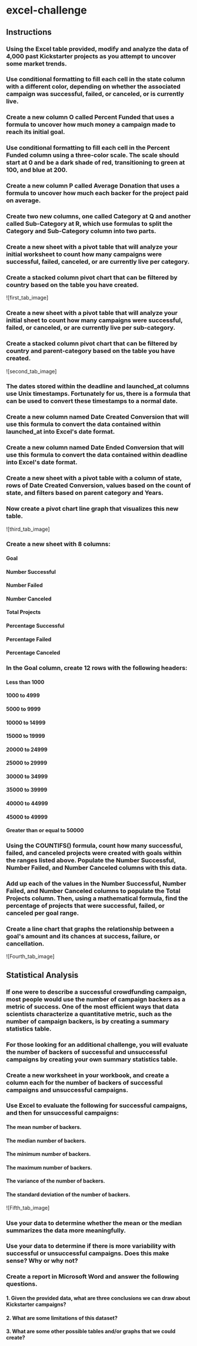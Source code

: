 # excel-challenge
## Instructions
### Using the Excel table provided, modify and analyze the data of 4,000 past Kickstarter projects as you attempt to uncover some market trends.

### Use conditional formatting to fill each cell in the state column with a different color, depending on whether the associated campaign was successful, failed, or canceled, or is currently live.

### Create a new column O called Percent Funded that uses a formula to uncover how much money a campaign made to reach its initial goal.

### Use conditional formatting to fill each cell in the Percent Funded column using a three-color scale. The scale should start at 0 and be a dark shade of red, transitioning to green at 100, and blue at 200.

### Create a new column P called Average Donation that uses a formula to uncover how much each backer for the project paid on average.

### Create two new columns, one called Category at Q and another called Sub-Category at R, which use formulas to split the Category and Sub-Category column into two parts.

### Create a new sheet with a pivot table that will analyze your initial worksheet to count how many campaigns were successful, failed, canceled, or are currently live per category.

### Create a stacked column pivot chart that can be filtered by country based on the table you have created.

![first_tab_image]

### Create a new sheet with a pivot table that will analyze your initial sheet to count how many campaigns were successful, failed, or canceled, or are currently live per sub-category.


### Create a stacked column pivot chart that can be filtered by country and parent-category based on the table you have created.

![second_tab_image]

### The dates stored within the deadline and launched_at columns use Unix timestamps. Fortunately for us, there is a formula that can be used to convert these timestamps to a normal date.

### Create a new column named Date Created Conversion that will use this formula to convert the data contained within launched_at into Excel's date format.

### Create a new column named Date Ended Conversion that will use this formula to convert the data contained within deadline into Excel's date format.

### Create a new sheet with a pivot table with a column of state, rows of Date Created Conversion, values based on the count of state, and filters based on parent category and Years.

### Now create a pivot chart line graph that visualizes this new table.

![third_tab_image]

### Create a new sheet with 8 columns:
#### Goal
#### Number Successful
#### Number Failed
#### Number Canceled
#### Total Projects
#### Percentage Successful
#### Percentage Failed
#### Percentage Canceled

### In the Goal column, create 12 rows with the following headers:
#### Less than 1000
#### 1000 to 4999
#### 5000 to 9999
#### 10000 to 14999
#### 15000 to 19999
#### 20000 to 24999
#### 25000 to 29999
#### 30000 to 34999
#### 35000 to 39999
#### 40000 to 44999
#### 45000 to 49999
#### Greater than or equal to 50000

### Using the COUNTIFS() formula, count how many successful, failed, and canceled projects were created with goals within the ranges listed above. Populate the Number Successful, Number Failed, and Number Canceled columns with this data.

### Add up each of the values in the Number Successful, Number Failed, and Number Canceled columns to populate the Total Projects column. Then, using a mathematical formula, find the percentage of projects that were successful, failed, or canceled per goal range.

### Create a line chart that graphs the relationship between a goal's amount and its chances at success, failure, or cancellation.

![Fourth_tab_image]

## Statistical Analysis
### If one were to describe a successful crowdfunding campaign, most people would use the number of campaign backers as a metric of success. One of the most efficient ways that data scientists characterize a quantitative metric, such as the number of campaign backers, is by creating a summary statistics table.

### For those looking for an additional challenge, you will evaluate the number of backers of successful and unsuccessful campaigns by creating your own summary statistics table.

### Create a new worksheet in your workbook, and create a column each for the number of backers of successful campaigns and unsuccessful campaigns.

### Use Excel to evaluate the following for successful campaigns, and then for unsuccessful campaigns:
#### The mean number of backers.
#### The median number of backers.
#### The minimum number of backers.
#### The maximum number of backers.
#### The variance of the number of backers.
#### The standard deviation of the number of backers.

![Fifth_tab_image]

### Use your data to determine whether the mean or the median summarizes the data more meaningfully.

### Use your data to determine if there is more variability with successful or unsuccessful campaigns. Does this make sense? Why or why not?

### Create a report in Microsoft Word and answer the following questions.
#### 1. Given the provided data, what are three conclusions we can draw about Kickstarter campaigns?
#### 2. What are some limitations of this dataset?
#### 3. What are some other possible tables and/or graphs that we could create?
